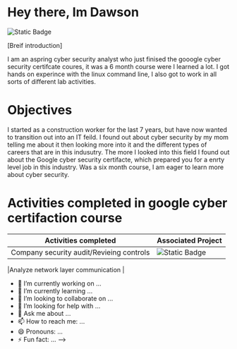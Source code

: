  # Hey there, Im Dawson
![Static Badge](https://img.shields.io/badge/Linkedin--white--blue?logoColor=blue&label=LINKEDIN&labelColor=blue&color=blue&link=https%3A%2F%2Fwww.linkedin.com%2Fin%2Fdawson-henrie-a18021359%2F)



[Breif introduction]

I am an aspring cyber security analyst who just finised the gooogle cyber security certifcate coures, it was a 6 month course were I learned a lot.  I got hands on experince with the linux command line, I also got to work in all sorts of different lab activities.

# Objectives

I started as a construction worker for the last 7 years, but have now wanted to transition out into an IT feild.  I found out about cyber security by my mom telling me about it then looking more into it and the different types of careers that are in this indusutry.  The more I looked into this field I found out about the Google cyber security certifacte, which prepared you for a enrty level job in this industry.  Was a six month course, I am eager to learn more about cyber security.

# Activities completed in google cyber certifaction course

| Activities completed                                      | Associated Project|
|-----------------------------------------------------------|-------------------|
|Company security audit/Revieing controls                   | ![Static Badge](https://img.shields.io/badge/audit--black?link=https%3A%2F%2Fdrive.google.com%2Fdrive%2Ffolders%2F18YhFqL3dEpd7iwGLSX7AGKdQ8jKra_kS)

|Analyze network layer communication                        |



- 🔭 I’m currently working on ...
- 🌱 I’m currently learning ...
- 👯 I’m looking to collaborate on ...
- 🤔 I’m looking for help with ...
- 💬 Ask me about ...
- 📫 How to reach me: ...
- 😄 Pronouns: ...
- ⚡ Fun fact: ...
-->
